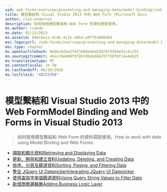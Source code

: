 ```yaml
---
uid: web-forms/overview/presenting-and-managing-data/model-binding/index
title: 模型繫結和 Visual Studio 2013 中的 Web Form |Microsoft Docs
author: rick-anderson
description: 如何使用模型繫結和 Web Form 的資料搭配使用。
ms.author: riande
ms.date: 02/13/2013
ms.assetid: b94c8eca-9cde-417e-a8bd-e0ff53600984
msc.legacyurl: /web-forms/overview/presenting-and-managing-data/model-binding
msc.type: chapter
ms.openlocfilehash: 0eb6c82ba3fdf3e89edde819297d5b443cc4c252
ms.sourcegitcommit: 45ac74e400f9f2b7dbded66297730f6f14a4eb25
ms.translationtype: MT
ms.contentlocale: zh-TW
ms.lasthandoff: 08/16/2018
ms.locfileid: "48253769"
---
```

<a name="model-binding-and-web-forms-in-visual-studio-2013"></a><span data-ttu-id="f8afc-103">模型繫結和 Visual Studio 2013 中的 Web Form</span><span class="sxs-lookup"><span data-stu-id="f8afc-103">Model Binding and Web Forms in Visual Studio 2013</span></span>
====================
> <span data-ttu-id="f8afc-104">如何使用模型繫結和 Web Form 的資料搭配使用。</span><span class="sxs-lookup"><span data-stu-id="f8afc-104">How to work with data using Model Binding and Web Forms.</span></span>


- [<span data-ttu-id="f8afc-105">擷取和顯示資料</span><span class="sxs-lookup"><span data-stu-id="f8afc-105">Retrieving and Displaying Data</span></span>](retrieving-data.md)
- [<span data-ttu-id="f8afc-106">更新、刪除和建立資料</span><span class="sxs-lookup"><span data-stu-id="f8afc-106">Updating, Deleting, and Creating Data</span></span>](updating-deleting-and-creating-data.md)
- [<span data-ttu-id="f8afc-107">排序、分頁及篩選資料</span><span class="sxs-lookup"><span data-stu-id="f8afc-107">Sorting, Paging, and Filtering Data</span></span>](sorting-paging-and-filtering-data.md)
- [<span data-ttu-id="f8afc-108">整合 JQuery UI Datepicker</span><span class="sxs-lookup"><span data-stu-id="f8afc-108">Integrating JQuery UI Datepicker</span></span>](integrating-jquery-ui.md)
- [<span data-ttu-id="f8afc-109">使用查詢字串值篩選資料</span><span class="sxs-lookup"><span data-stu-id="f8afc-109">Using Query String Values to Filter Data</span></span>](using-query-string-values-to-retrieve-data.md)
- [<span data-ttu-id="f8afc-110">新增商務邏輯層</span><span class="sxs-lookup"><span data-stu-id="f8afc-110">Adding Business Logic Layer</span></span>](adding-business-logic-layer.md)
